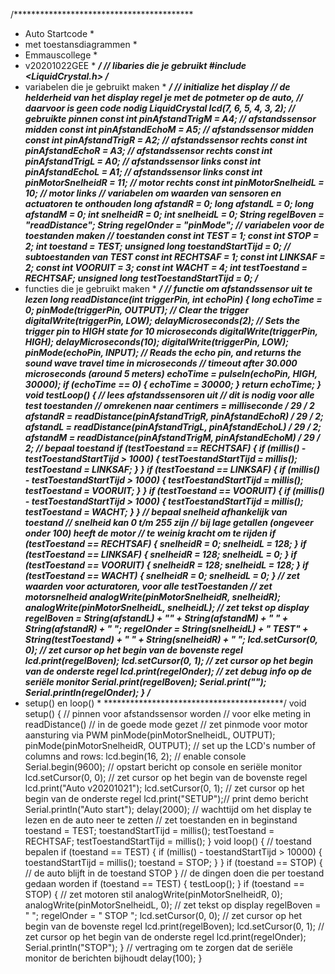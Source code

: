 /*****************************************
* Auto Startcode *
* met toestansdiagrammen *
* Emmauscollege *
* v20201022GEE *
*****************************************/
// libaries die je gebruikt
#include <LiquidCrystal.h>
/*****************************************
* variabelen die je gebruikt maken *
*****************************************/
// initialize het display
// de helderheid van het display regel je met de potmeter op de auto,
// daarvoor is geen code nodig
LiquidCrystal lcd(7, 6, 5, 4, 3, 2);
// gebruikte pinnen
const int pinAfstandTrigM = A4; // afstandssensor midden
const int pinAfstandEchoM = A5; // afstandssensor midden
const int pinAfstandTrigR = A2; // afstandssensor rechts
const int pinAfstandEchoR = A3; // afstandssensor rechts
const int pinAfstandTrigL = A0; // afstandssensor links
const int pinAfstandEchoL = A1; // afstandssensor links
const int pinMotorSnelheidR = 11; // motor rechts
const int pinMotorSnelheidL = 10; // motor links
// variabelen om waarden van sensoren en actuatoren te onthouden
long afstandR = 0;
long afstandL = 0;
long afstandM = 0;
int snelheidR = 0;
int snelheidL = 0;
String regelBoven = "readDistance";
String regelOnder = "pinMode";
// variabelen voor de toestanden maken
// toestanden
const int TEST = 1;
const int STOP = 2;
int toestand = TEST;
unsigned long toestandStartTijd = 0;
// subtoestanden van TEST
const int RECHTSAF = 1;
const int LINKSAF = 2;
const int VOORUIT = 3;
const int WACHT = 4;
int testToestand = RECHTSAF;
unsigned long testToestandStartTijd = 0;
/*****************************************
* functies die je gebruikt maken *
*****************************************/
// functie om afstandssensor uit te lezen
long readDistance(int triggerPin, int echoPin)
{
 long echoTime = 0;
 pinMode(triggerPin, OUTPUT); // Clear the trigger
 digitalWrite(triggerPin, LOW);
 delayMicroseconds(2);
 // Sets the trigger pin to HIGH state for 10 microseconds
 digitalWrite(triggerPin, HIGH);
 delayMicroseconds(10);
 digitalWrite(triggerPin, LOW);
 pinMode(echoPin, INPUT);
 // Reads the echo pin, and returns the sound wave travel time in microseconds
 // timeout after 30.000 microseconds (around 5 meters)
 echoTime = pulseIn(echoPin, HIGH, 30000);
 if (echoTime == 0) {
 echoTime = 30000;
 }
 return echoTime;
}
void testLoop() {
 // lees afstandssensoren uit
 // dit is nodig voor alle test toestanden
 // omrekenen naar centimers = milliseconde / 29 / 2
 afstandR = readDistance(pinAfstandTrigR, pinAfstandEchoR) / 29 / 2;
 afstandL = readDistance(pinAfstandTrigL, pinAfstandEchoL) / 29 / 2;
 afstandM = readDistance(pinAfstandTrigM, pinAfstandEchoM) / 29 / 2;
 // bepaal toestand
 if (testToestand == RECHTSAF) {
 if (millis() - testToestandStartTijd > 1000) {
 testToestandStartTijd = millis();
 testToestand = LINKSAF;
 }
 }
 if (testToestand == LINKSAF) {
 if (millis() - testToestandStartTijd > 1000) {
 testToestandStartTijd = millis();
 testToestand = VOORUIT;
 }
 }
 if (testToestand == VOORUIT) {
 if (millis() - testToestandStartTijd > 1000) {
 testToestandStartTijd = millis();
 testToestand = WACHT;
 }
 }
 // bepaal snelheid afhankelijk van toestand
 // snelheid kan 0 t/m 255 zijn
 // bij lage getallen (ongeveer onder 100) heeft de motor
 // te weinig kracht om te rijden
 if (testToestand == RECHTSAF) {
 snelheidR = 0;
 snelheidL = 128;
 }
 if (testToestand == LINKSAF) {
 snelheidR = 128;
 snelheidL = 0;
 }
 if (testToestand == VOORUIT) {
 snelheidR = 128;
 snelheidL = 128;
 }
 if (testToestand == WACHT) {
 snelheidR = 0;
 snelheidL = 0;
 }
 // zet waarden voor acturatoren, voor alle testToestanden
 // zet motorsnelheid
 analogWrite(pinMotorSnelheidR, snelheidR);
 analogWrite(pinMotorSnelheidL, snelheidL);
 // zet tekst op display
 regelBoven = String(afstandL) + "" +
 String(afstandM) + " " +
 String(afstandR) + " ";
 regelOnder = String(snelheidL) +
 " TEST" + String(testToestand) + " " +
 String(snelheidR) + " ";
 lcd.setCursor(0, 0); // zet cursor op het begin van de bovenste regel
 lcd.print(regelBoven);
 lcd.setCursor(0, 1); // zet cursor op het begin van de onderste regel
 lcd.print(regelOnder);
 // zet debug info op de seriële monitor
 Serial.print(regelBoven);
 Serial.print("");
 Serial.println(regelOnder);
}
/*****************************************
* setup() en loop() *
*****************************************/
void setup() {
 // pinnen voor afstandssensor worden
 // voor elke meting in readDistance()
 // in de goede mode gezet
 // zet pinmode voor motor aansturing via PWM
 pinMode(pinMotorSnelheidL, OUTPUT);
 pinMode(pinMotorSnelheidR, OUTPUT);
 // set up the LCD's number of columns and rows:
 lcd.begin(16, 2);
 // enable console
 Serial.begin(9600);
 // opstart bericht op console en seriële monitor
 lcd.setCursor(0, 0); // zet cursor op het begin van de bovenste regel
 lcd.print("Auto v20201021");
 lcd.setCursor(0, 1); // zet cursor op het begin van de onderste regel
 lcd.print("SETUP");// print demo bericht
 Serial.println("Auto start");
 delay(2000); // wachttijd om het display te lezen en de auto neer te zetten
 // zet toestanden en in beginstand
 toestand = TEST;
 toestandStartTijd = millis();
 testToestand = RECHTSAF;
 testToestandStartTijd = millis();
}
void loop()
{
 // toestand bepalen
 if (toestand == TEST) {
 if (millis() - toestandStartTijd > 10000) {
 toestandStartTijd = millis();
 toestand = STOP;
 }
 }
 if (toestand == STOP) {
 // de auto blijft in de toestand STOP
 }
 // de dingen doen die per toestand gedaan worden
 if (toestand == TEST) {
 testLoop();
 }
 if (toestand == STOP) {
 // zet motoren stil
 analogWrite(pinMotorSnelheidR, 0);
 analogWrite(pinMotorSnelheidL, 0);
 // zet tekst op display
 regelBoven = " ";
 regelOnder = " STOP ";
 lcd.setCursor(0, 0); // zet cursor op het begin van de bovenste regel
 lcd.print(regelBoven);
 lcd.setCursor(0, 1); // zet cursor op het begin van de onderste regel
 lcd.print(regelOnder);
 Serial.println("STOP");
 }
 // vertraging om te zorgen dat de seriële monitor de berichten bijhoudt
 delay(100);
}
